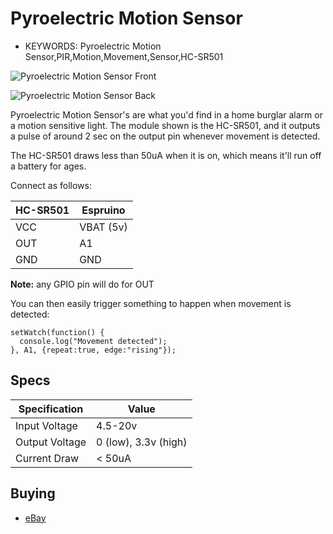 <!--- Copyright (c) 2013 Gordon Williams, Pur3 Ltd. See the file LICENSE for copying permission. -->
Pyroelectric Motion Sensor
=======================

* KEYWORDS: Pyroelectric Motion Sensor,PIR,Motion,Movement,Sensor,HC-SR501

![Pyroelectric Motion Sensor Front](front.jpg)

![Pyroelectric Motion Sensor Back](back.jpg)

Pyroelectric Motion Sensor's are what you'd find in a home burglar alarm or a motion sensitive light. The module shown is the HC-SR501, and it outputs a pulse of around 2 sec on the output pin whenever movement is detected.

The HC-SR501 draws less than 50uA when it is on, which means it'll run off a battery for ages.

Connect as follows:

| HC-SR501 | Espruino   |
| ------- | ------- |
| VCC | VBAT (5v) |
| OUT | A1      |
| GND | GND     |

**Note:** any GPIO pin will do for OUT

You can then easily trigger something to happen when movement is detected:

```
setWatch(function() {
  console.log("Movement detected");
}, A1, {repeat:true, edge:"rising"});
```

Specs
----

| Specification | Value |
| ------- | ------- |
| Input Voltage | 4.5-20v |
| Output Voltage | 0 (low), 3.3v (high) |
| Current Draw | &lt; 50uA |

Buying
-----

* [eBay](http://www.ebay.com/sch/i.html?_nkw=HC-SR501)
